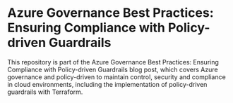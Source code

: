 # Azure Governance Best Practices: Ensuring Compliance with Policy-driven Guardrails

This repository is part of the Azure Governance Best Practices: Ensuring Compliance with Policy-driven Guardrails blog post, which covers Azure governance and policy-driven to maintain control, security and compliance in cloud environments, including the implementation of policy-driven guardrails with Terraform.
